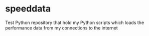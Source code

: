 # speeddata
Test Python repository that hold my Python scripts which loads the performance data from my connections to the internet
